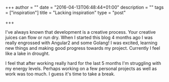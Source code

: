 +++
author = ""
date = "2016-04-13T06:48:44+01:00"
description = ""
tags = ["inspiration"]
title = "Lacking inspiration"
type = "post"

+++

I've always known that development is a creative process. Your creative juices can flow or run dry. When I started this
blog 4 months ago I was really engrossed with Angular2 and some Golang! I was excited, learning new things and making
good progress towards my project. Currently I feel like a lake in drought.

I feel that after working really hard for the last 5 months I'm struggling with my energy levels. Perhaps working on a
few personal projects as well as work was too much. I guess it's time to take a break.
